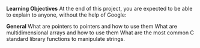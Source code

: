 **Learning Objectives**
At the end of this project, you are expected to be able to explain to anyone, without the help of Google:

**General**
What are pointers to pointers and how to use them
What are multidimensional arrays and how to use them
What are the most common C standard library functions to manipulate strings.
